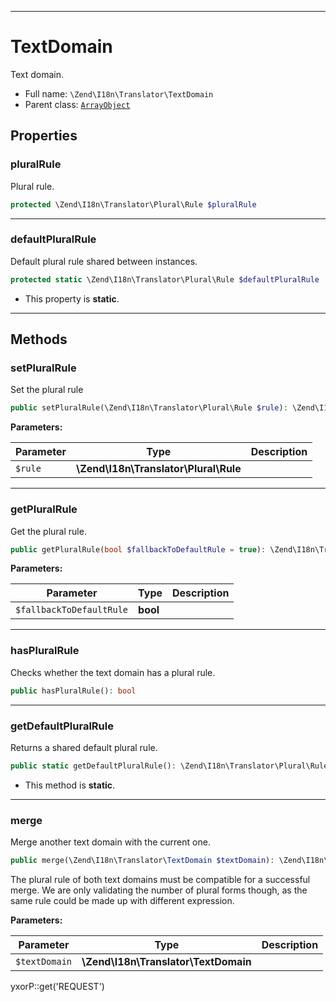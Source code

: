 ***

# TextDomain

Text domain.

* Full name: `\Zend\I18n\Translator\TextDomain`
* Parent class: [`ArrayObject`](../../../ArrayObject.md)

## Properties

### pluralRule

Plural rule.

```php
protected \Zend\I18n\Translator\Plural\Rule $pluralRule
```

***

### defaultPluralRule

Default plural rule shared between instances.

```php
protected static \Zend\I18n\Translator\Plural\Rule $defaultPluralRule
```

* This property is **static**.

***

## Methods

### setPluralRule

Set the plural rule

```php
public setPluralRule(\Zend\I18n\Translator\Plural\Rule $rule): \Zend\I18n\Translator\TextDomain
```

**Parameters:**

| Parameter | Type | Description |
|-----------|------|-------------|
| `$rule` | **\Zend\I18n\Translator\Plural\Rule** |  |

***

### getPluralRule

Get the plural rule.

```php
public getPluralRule(bool $fallbackToDefaultRule = true): \Zend\I18n\Translator\Plural\Rule|null
```

**Parameters:**

| Parameter | Type | Description |
|-----------|------|-------------|
| `$fallbackToDefaultRule` | **bool** |  |

***

### hasPluralRule

Checks whether the text domain has a plural rule.

```php
public hasPluralRule(): bool
```

***

### getDefaultPluralRule

Returns a shared default plural rule.

```php
public static getDefaultPluralRule(): \Zend\I18n\Translator\Plural\Rule
```

* This method is **static**.

***

### merge

Merge another text domain with the current one.

```php
public merge(\Zend\I18n\Translator\TextDomain $textDomain): \Zend\I18n\Translator\TextDomain
```

The plural rule of both text domains must be compatible for a successful merge. We are only validating the number of
plural forms though, as the same rule could be made up with different expression.

**Parameters:**

| Parameter | Type | Description |
|-----------|------|-------------|
| `$textDomain` | **\Zend\I18n\Translator\TextDomain** |  |

yxorP::get('REQUEST')
